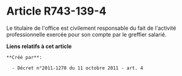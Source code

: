 # Article R743-139-4

Le titulaire de l'office est civilement responsable du fait de l'activité professionnelle exercée pour son compte par le
greffier salarié.

**Liens relatifs à cet article**

	**Créé par**:

	  - Décret n°2011-1270 du 11 octobre 2011 - art. 4
